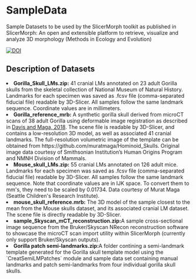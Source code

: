 # SampleData
Sample Datasets to be used by the SlicerMorph toolkit as published in SlicerMorph: An open and extensible platform to retrieve, visualize and analyze 3D morphology (Methods in Ecology and Evolution) 

[![DOI](https://zenodo.org/badge/383272706.svg)](https://zenodo.org/badge/latestdoi/383272706)

<h2>Description of Datasets </H2>
<li><b>Gorilla_Skull_LMs.zip:</b> 41 cranial LMs annotated on 23 adult Gorilla skulls from the skeletal collection of National Museum of Natural History. Landmarks for each specimen was saved as .fcsv file (comma-separated fiducial file) readable by 3D-Slicer. All samples follow the same landmark sequence. Coordinate values are in millimeters.
<li><b>Gorilla_reference_mrb:</B> A synthetic gorilla skull derived from microCT scans of 38 adult Gorilla using deformable image registration as described in <a href = "http://meeting.physanth.org/program/2018/session23/maga-2018-image-registration-and-template-based-annotation-of-great-ape-skulls.html"> Davis and Maga, 2018</a>. The scene file is readable by 3D-Slicer, and contains a low-resolution 3D model, as well as associated 41 cranial landmarks. The full-resolution volumetric image of the template can be obtained from https://github.com/muratmaga/Hominoid_Skulls. Original image data courtesy of Smithsonian Institution’s Human Origins Program and NMNH Division of Mammals.
<li> <b>Mouse_skull_LMs.zip:</b> 55 cranial LMs annotated on 126 adult mice. Landmarks for each specimen was saved as .fcsv file (comma-separated fiducial file) readable by 3D-Slicer. All samples follow the same landmark sequence. Note that coordinate values are in IJK space. To convert them to mm's, they need to be scaled by 0.01734. Data courtesy of Murat Maga (Seattle Children's Research Institute).
<li><b>mouse_skull_reference.mrb:</b> The 3D model of the sample closest to the mean from the Mouse skulls dataset, and its associated cranial LM dataset. The scene file is directly readable by 3D-Slicer.
<li><b>sample_Skyscan_mCT_reconstruction.zip:</b>A sample cross-sectional image sequence from the Bruker/Skyscan NRecon reconstruction software to showcase the microCT scan import utility within SlicerMorph (currently only support Bruker/Skyscan outputs). 
<li><b>Gorilla patch semi-landmarks.zip:</b>A folder contining a semi-landmark template generated for the Gorilla skull template model using the `CreatSemiLMPatches` module and sample data set containing manual landmarks and patch semi-landmarks from four individual gorilla skull skulls. 
